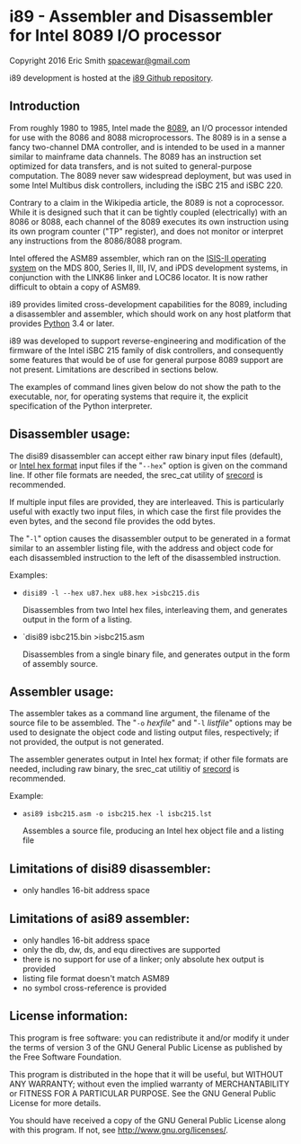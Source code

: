 # i89 - Assembler and Disassembler for Intel 8089 I/O processor

Copyright 2016 Eric Smith <spacewar@gmail.com>

i89 development is hosted at the
[i89 Github repository](https://github.com/brouhaha/i89/).

## Introduction

From roughly 1980 to 1985, Intel made the
[8089](https://en.wikipedia.org/wiki/Intel_8089),
an I/O processor intended for use with the 8086 and 8088
microprocessors. The 8089 is in a sense a fancy two-channel DMA
controller, and is intended to be used in a manner similar to
mainframe data channels.  The 8089 has an instruction set optimized
for data transfers, and is not suited to general-purpose computation.
The 8089 never saw widespread deployment, but was used in some Intel
Multibus disk controllers, including the iSBC 215 and iSBC 220.

Contrary to a claim in the Wikipedia article, the 8089 is not a
coprocessor. While it is designed such that it can be tightly coupled
(electrically) with an 8086 or 8088, each channel of the 8089 executes
its own instruction using its own program counter ("TP" register), and
does not monitor or interpret any instructions from the 8086/8088
program.

Intel offered the ASM89 assembler, which ran on the
[ISIS-II operating system](https://en.wikipedia.org/wiki/ISIS_(operating_system))
on the MDS 800, Series II, III, IV, and iPDS development
systems, in conjunction with the LINK86 linker and LOC86 locator. It
is now rather difficult to obtain a copy of ASM89.

i89 provides limited cross-development capabilities for the 8089,
including a disassembler and assembler, which should work on any host
platform that provides
[Python](https://www.python.org/) 3.4 or later.

i89 was developed to support reverse-engineering and modification of
the firmware of the Intel iSBC 215 family of disk controllers, and
consequently some features that would be of use for general purpose
8089 support are not present. Limitations are described in sections
below.

The examples of command lines given below do not show the path to the
executable, nor, for operating systems that require it, the explicit
specification of the Python interpreter.


## Disassembler usage:

The disi89 disassembler can accept either raw binary input files
(default), or
[Intel hex format](https://en.wikipedia.org/wiki/Intel_HEX)
input files if the "`--hex`" option is given
on the command line.  If other file formats are needed, the srec_cat
utility of [srecord](http://srecord.sourceforge.net/) is recommended.

If multiple input files are provided, they are interleaved. This is
particularly useful with exactly two input files, in which case the
first file provides the even bytes, and the second file provides the
odd bytes.

The "`-l`" option causes the disassembler output to be generated in
a format similar to an assembler listing file, with the address and
object code for each disassembled instruction to the left of the
disassembled instruction.

Examples:

* `disi89 -l --hex u87.hex u88.hex >isbc215.dis`

  Disassembles from two Intel hex files, interleaving them, and
  generates output in the form of a listing.

* `disi89 isbc215.bin >isbc215.asm

  Disassembles from a single binary file, and
  generates output in the form of assembly source.

## Assembler usage:

The assembler takes as a command line argument, the filename of the
source file to be assembled.  The "`-o` *hexfile*" and "`-l` *listfile*"
options may be used to designate the object code and listing output
files, respectively; if not provided, the output is not generated.

The assembler generates output in Intel hex format; if other file
formats are needed, including raw binary, the srec_cat utilitiy of
[srecord](http://srecord.sourceforge.net/) is recommended.

Example:

* `asi89 isbc215.asm -o isbc215.hex -l isbc215.lst`

  Assembles a source file, producing an Intel hex object file and
  a listing file


## Limitations of disi89 disassembler:

* only handles 16-bit address space



## Limitations of asi89 assembler:

* only handles 16-bit address space
* only the db, dw, ds, and equ directives are supported
* there is no support for use of a linker; only absolute
  hex output is provided
* listing file format doesn't match ASM89
* no symbol cross-reference is provided



## License information:

This program is free software: you can redistribute it and/or modify
it under the terms of version 3 of the GNU General Public License
as published by the Free Software Foundation.

This program is distributed in the hope that it will be useful,
but WITHOUT ANY WARRANTY; without even the implied warranty of
MERCHANTABILITY or FITNESS FOR A PARTICULAR PURPOSE.  See the
GNU General Public License for more details.

You should have received a copy of the GNU General Public License
along with this program.  If not, see <http://www.gnu.org/licenses/>.
